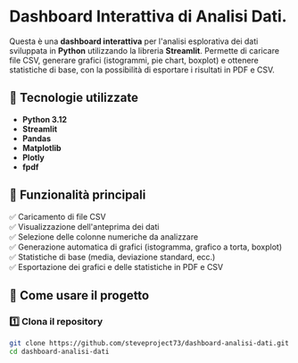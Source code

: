 # Dashboard Interattiva di Analisi Dati.

Questa è una **dashboard interattiva** per l'analisi esplorativa dei dati sviluppata in **Python** utilizzando la libreria **Streamlit**. Permette di caricare file CSV, generare grafici (istogrammi, pie chart, boxplot) e ottenere statistiche di base, con la possibilità di esportare i risultati in PDF e CSV.

## 🔧 Tecnologie utilizzate
- **Python 3.12**  
- **Streamlit**  
- **Pandas**  
- **Matplotlib**  
- **Plotly**  
- **fpdf**

## 🚀 Funzionalità principali
✅ Caricamento di file CSV  
✅ Visualizzazione dell'anteprima dei dati  
✅ Selezione delle colonne numeriche da analizzare  
✅ Generazione automatica di grafici (istogramma, grafico a torta, boxplot)  
✅ Statistiche di base (media, deviazione standard, ecc.)  
✅ Esportazione dei grafici e delle statistiche in PDF e CSV  

## 📁 Come usare il progetto

### 1️⃣ Clona il repository
```bash
git clone https://github.com/steveproject73/dashboard-analisi-dati.git
cd dashboard-analisi-dati
